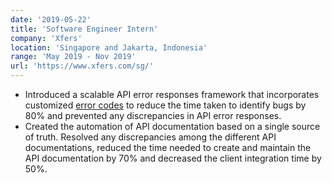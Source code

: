 ```yaml
---
date: '2019-05-22'
title: 'Software Engineer Intern'
company: 'Xfers'
location: 'Singapore and Jakarta, Indonesia'
range: 'May 2019 - Nov 2019'
url: 'https://www.xfers.com/sg/'
---
```


- Introduced a scalable API error responses framework that incorporates customized [error codes](https://docs.google.com/spreadsheets/u/3/d/e/2PACX-1vTtb11ETeYo4m9jHR3sxz1VsSqU2Phyyk3tl4lr3Vh2vM1CV0GM8XOU0mScyL3yczxnXm4qBpbd7o0G/pubhtml?gid=0&single=true) to reduce the time taken to identify bugs by 80% and prevented any discrepancies in API error responses.
- Created the automation of API documentation based on a single source of truth. Resolved any discrepancies among the different API documentations, reduced the time needed to create and maintain the API documentation by 70% and decreased the client integration time by 50%.
